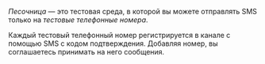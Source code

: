 _Песочница_ — это тестовая среда, в которой вы можете отправлять SMS только на _тестовые телефонные номера_.

Каждый тестовый телефонный номер регистрируется в канале с помощью SMS c кодом подтверждения. Добавляя номер, вы соглашаетесь принимать на него сообщения.
